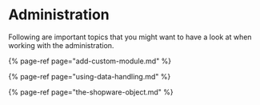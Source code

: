 # Administration

Following are important topics that you might want to have a look at when working with the administration.

{% page-ref page="add-custom-module.md" %}

{% page-ref page="using-data-handling.md" %}

{% page-ref page="the-shopware-object.md" %}


